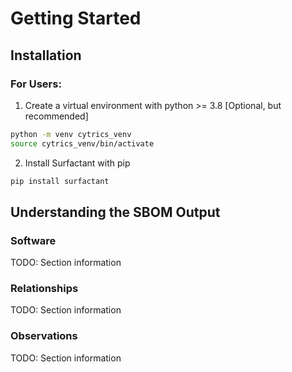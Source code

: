 # Getting Started

## Installation

### For Users:

1. Create a virtual environment with python >= 3.8 [Optional, but recommended]

```bash
python -m venv cytrics_venv
source cytrics_venv/bin/activate
```

2. Install Surfactant with pip

```bash
pip install surfactant
```

## Understanding the SBOM Output

### Software

TODO: Section information

### Relationships

TODO: Section information

### Observations

TODO: Section information
